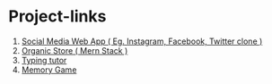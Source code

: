 # Project-links

1. [Social Media Web App ( Eg. Instagram, Facebook, Twitter clone )](https://yashtweeter.netlify.app)
2. [Organic Store ( Mern Stack )](https://yashecommerce.netlify.app)
3. [Typing tutor](https://yashtypingtutor.netlify.app)
4. [Memory Game](https://yashmemorygame.netlify.app)
